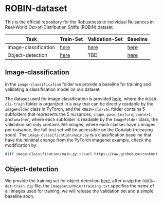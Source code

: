 # ROBIN-dataset

This is the official repository for the Robustness to Individual Nuisances in Real-World Out-of-Distribution Shifts (ROBIN) dataset.


|  Task  |  Train-Set  | Validation-Set | Baseline |
| ---    |  ----       |     ---        |     ---- |
| Image-classification| [here](https://drive.google.com/file/d/1Rsg0XUBX2eHp69-Ro9LLn645vM1kpZYG/view?usp=sharing) | [here](https://drive.google.com/file/d/1nXAe9Nd5ngC1kDPXNDES2YzjYRfeJmnM/view?usp=sharing) | [here](https://github.com/eccv22-ood-workshop/ROBIN-dataset/tree/master/image-classification) |
| Object-detection | [here](https://drive.google.com/file/d/1HOjTeKzLxFOWQugjCVmZUalFaekctquS/view?usp=sharing) | TBD | [here](https://github.com/eccv22-ood-workshop/ROBIN-dataset/tree/master/image-classification) |


## Image-classification

In the `image-classification` folder we provide a baseline for training and validating a classification model on our dataset.

The dataset used for image classification is provided [here](https://drive.google.com/drive/folders/1f2Ch6X1qnI6-OWugESEmeysRxx4IVkTL?usp=sharing), where the `ROBIN-cls-train` folder is organized in a way that can be directly readable by the `ImageFolder` class in PyTorch, and the `ROBIN-cls-val` folder contains 5 subfolders that represents the 5 nuisances, `shape`, `pose`, `texture`, `context`, and `weather`, where each subfolder is readable by the `ImageFolder` class, the validation set only contains `200` images, where each classes have `4` images per nuisance, the full test set will be accessible on the Codalab (releasing soon).
The `image-classification/main.py` is a classification baseline that have the minimal change from the PyTorch imagenet example, check the modification by:
```bash
diff image-classification/main.py <(curl https://raw.githubusercontent.com/pytorch/examples/master/imagenet/main.py)
```

## Object-detection

We provide the training set for object detection [here](https://drive.google.com/drive/folders/1f2Ch6X1qnI6-OWugESEmeysRxx4IVkTL?usp=sharing), after unzip the `ROBIN-det-train.zip` file, the `ImageSets/Main/training.txt` specifies the name of all images used for training, we will release the validation set and a simple baseline soon.





